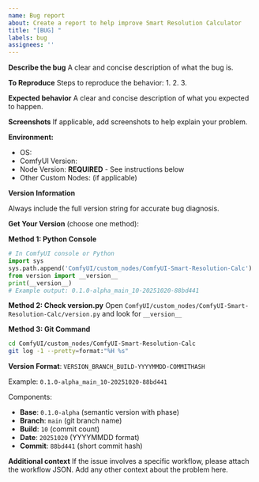 ```yaml
---
name: Bug report
about: Create a report to help improve Smart Resolution Calculator
title: "[BUG] "
labels: bug
assignees: ''
---
```


**Describe the bug**
A clear and concise description of what the bug is.

**To Reproduce**
Steps to reproduce the behavior:
1.
2.
3.

**Expected behavior**
A clear and concise description of what you expected to happen.

**Screenshots**
If applicable, add screenshots to help explain your problem.

**Environment:**
- OS:
- ComfyUI Version:
- Node Version: **REQUIRED** - See instructions below
- Other Custom Nodes: (if applicable)

**Version Information**

Always include the full version string for accurate bug diagnosis.

**Get Your Version** (choose one method):

**Method 1: Python Console**
```python
# In ComfyUI console or Python
import sys
sys.path.append('ComfyUI/custom_nodes/ComfyUI-Smart-Resolution-Calc')
from version import __version__
print(__version__)
# Example output: 0.1.0-alpha_main_10-20251020-88bd441
```

**Method 2: Check version.py**
Open `ComfyUI/custom_nodes/ComfyUI-Smart-Resolution-Calc/version.py` and look for `__version__`

**Method 3: Git Command**
```bash
cd ComfyUI/custom_nodes/ComfyUI-Smart-Resolution-Calc
git log -1 --pretty=format:"%H %s"
```

**Version Format**: `VERSION_BRANCH_BUILD-YYYYMMDD-COMMITHASH`

Example: `0.1.0-alpha_main_10-20251020-88bd441`

Components:
- **Base**: `0.1.0-alpha` (semantic version with phase)
- **Branch**: `main` (git branch name)
- **Build**: `10` (commit count)
- **Date**: `20251020` (YYYYMMDD format)
- **Commit**: `88bd441` (short commit hash)

**Additional context**
If the issue involves a specific workflow, please attach the workflow JSON.
Add any other context about the problem here.
